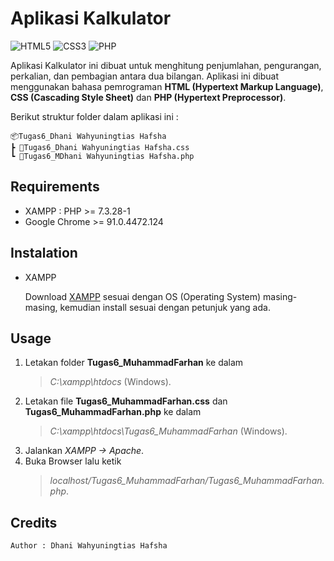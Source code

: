 # Aplikasi Kalkulator

<img alt="HTML5" src="https://img.shields.io/badge/html5%20-%23E34F26.svg?&style=for-the-badge&logo=html5&logoColor=white"/>  <img alt="CSS3" src="https://img.shields.io/badge/css3%20-%231572B6.svg?&style=for-the-badge&logo=css3&logoColor=white"/> <img alt="PHP" src="https://img.shields.io/badge/php-%23777BB4.svg?&style=for-the-badge&logo=php&logoColor=white"/>

Aplikasi Kalkulator ini dibuat untuk menghitung penjumlahan, pengurangan, perkalian, dan pembagian antara dua bilangan. Aplikasi ini dibuat menggunakan bahasa pemrograman **HTML (Hypertext Markup Language)**, **CSS (Cascading Style Sheet)** dan **PHP (Hypertext Preprocessor)**.

Berikut struktur folder dalam aplikasi ini :

```
📦Tugas6_Dhani Wahyuningtias Hafsha
┣ 📜Tugas6_Dhani Wahyuningtias Hafsha.css
┗ 📜Tugas6_MDhani Wahyuningtias Hafsha.php
```

## Requirements

* XAMPP : PHP >= 7.3.28-1
* Google Chrome >= 91.0.4472.124

## Instalation

* XAMPP

    Download [XAMPP](https://www.apachefriends.org/download.html) sesuai dengan OS (Operating System) masing-masing, kemudian install sesuai dengan petunjuk yang ada.

## Usage

1. Letakan folder **Tugas6_MuhammadFarhan** ke dalam
    > *C:\xampp\htdocs* (Windows).
2. Letakan file **Tugas6_MuhammadFarhan.css** dan 
    **Tugas6_MuhammadFarhan.php** ke dalam
    > *C:\xampp\htdocs\Tugas6_MuhammadFarhan* (Windows).
3. Jalankan *XAMPP -> Apache*.
4. Buka Browser lalu ketik
    > *localhost/Tugas6_MuhammadFarhan/Tugas6_MuhammadFarhan.php*.

## Credits

    Author : Dhani Wahyuningtias Hafsha
